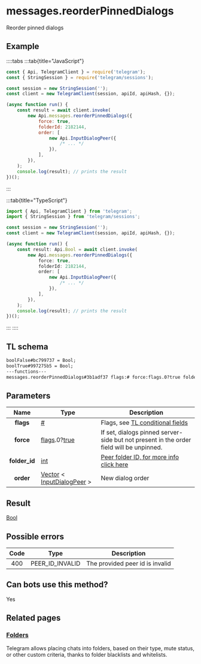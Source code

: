 # messages.reorderPinnedDialogs

Reorder pinned dialogs

## Example

::::tabs
:::tab{title="JavaScript"}

```js
const { Api, TelegramClient } = require('telegram');
const { StringSession } = require('telegram/sessions');

const session = new StringSession('');
const client = new TelegramClient(session, apiId, apiHash, {});

(async function run() {
    const result = await client.invoke(
        new Api.messages.reorderPinnedDialogs({
            force: true,
            folderId: 2182144,
            order: [
                new Api.InputDialogPeer({
                    /* ... */
                }),
            ],
        }),
    );
    console.log(result); // prints the result
})();
```

:::

:::tab{title="TypeScript"}

```ts
import { Api, TelegramClient } from 'telegram';
import { StringSession } from 'telegram/sessions';

const session = new StringSession('');
const client = new TelegramClient(session, apiId, apiHash, {});

(async function run() {
    const result: Api.Bool = await client.invoke(
        new Api.messages.reorderPinnedDialogs({
            force: true,
            folderId: 2182144,
            order: [
                new Api.InputDialogPeer({
                    /* ... */
                }),
            ],
        }),
    );
    console.log(result); // prints the result
})();
```

:::
::::

## TL schema

```txt
boolFalse#bc799737 = Bool;
boolTrue#997275b5 = Bool;
---functions---
messages.reorderPinnedDialogs#3b1adf37 flags:# force:flags.0?true folder_id:int order:Vector<InputDialogPeer> = Bool;
```

## Parameters

|     Name      | Type                                                                                                                              | Description                                                                                             |
| :-----------: | --------------------------------------------------------------------------------------------------------------------------------- | ------------------------------------------------------------------------------------------------------- |
|   **flags**   | [#](https://core.telegram.org/type/%23)                                                                                           | Flags, see [TL conditional fields](https://core.telegram.org/mtproto/TL-combinators#conditional-fields) |
|   **force**   | [flags](https://core.telegram.org/mtproto/TL-combinators#conditional-fields).0?[true](https://core.telegram.org/constructor/true) | If set, dialogs pinned server-side but not present in the order field will be unpinned.                 |
| **folder_id** | [int](https://core.telegram.org/type/int)                                                                                         | [Peer folder ID, for more info click here](https://core.telegram.org/api/folders#peer-folders)          |
|   **order**   | [Vector](https://core.telegram.org/type/Vector%20t) < [InputDialogPeer](https://core.telegram.org/type/InputDialogPeer) >         | New dialog order                                                                                        |

## Result

[Bool](https://core.telegram.org/type/Bool)

## Possible errors

| Code | Type            | Description                     |
| :--: | --------------- | ------------------------------- |
| 400  | PEER_ID_INVALID | The provided peer id is invalid |

## Can bots use this method?

Yes

## Related pages

### [Folders](https://core.telegram.org/api/folders)

Telegram allows placing chats into folders, based on their type, mute status, or other custom criteria, thanks to folder blacklists and whitelists.
